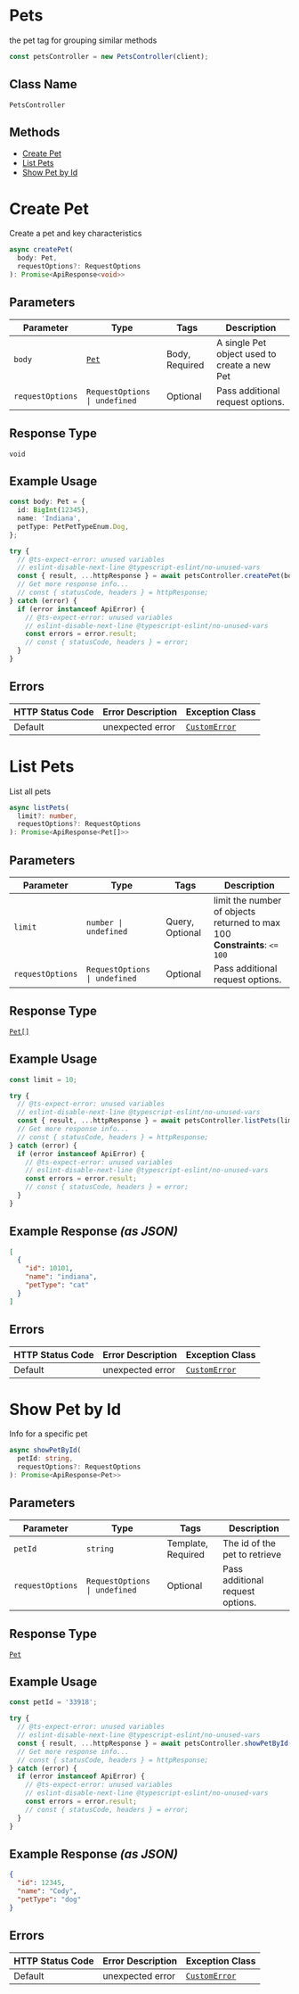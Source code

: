 # Pets

the pet tag for grouping similar methods

```ts
const petsController = new PetsController(client);
```

## Class Name

`PetsController`

## Methods

* [Create Pet](../../doc/controllers/pets.md#create-pet)
* [List Pets](../../doc/controllers/pets.md#list-pets)
* [Show Pet by Id](../../doc/controllers/pets.md#show-pet-by-id)


# Create Pet

Create a pet and key characteristics

```ts
async createPet(
  body: Pet,
  requestOptions?: RequestOptions
): Promise<ApiResponse<void>>
```

## Parameters

| Parameter | Type | Tags | Description |
|  --- | --- | --- | --- |
| `body` | [`Pet`](../../doc/models/pet.md) | Body, Required | A single Pet object used to create a new Pet |
| `requestOptions` | `RequestOptions \| undefined` | Optional | Pass additional request options. |

## Response Type

`void`

## Example Usage

```ts
const body: Pet = {
  id: BigInt(12345),
  name: 'Indiana',
  petType: PetPetTypeEnum.Dog,
};

try {
  // @ts-expect-error: unused variables
  // eslint-disable-next-line @typescript-eslint/no-unused-vars
  const { result, ...httpResponse } = await petsController.createPet(body);
  // Get more response info...
  // const { statusCode, headers } = httpResponse;
} catch (error) {
  if (error instanceof ApiError) {
    // @ts-expect-error: unused variables
    // eslint-disable-next-line @typescript-eslint/no-unused-vars
    const errors = error.result;
    // const { statusCode, headers } = error;
  }
}
```

## Errors

| HTTP Status Code | Error Description | Exception Class |
|  --- | --- | --- |
| Default | unexpected error | [`CustomError`](../../doc/models/custom-error.md) |


# List Pets

List all pets

```ts
async listPets(
  limit?: number,
  requestOptions?: RequestOptions
): Promise<ApiResponse<Pet[]>>
```

## Parameters

| Parameter | Type | Tags | Description |
|  --- | --- | --- | --- |
| `limit` | `number \| undefined` | Query, Optional | limit the number of objects returned to max 100<br>**Constraints**: `<= 100` |
| `requestOptions` | `RequestOptions \| undefined` | Optional | Pass additional request options. |

## Response Type

[`Pet[]`](../../doc/models/pet.md)

## Example Usage

```ts
const limit = 10;

try {
  // @ts-expect-error: unused variables
  // eslint-disable-next-line @typescript-eslint/no-unused-vars
  const { result, ...httpResponse } = await petsController.listPets(limit);
  // Get more response info...
  // const { statusCode, headers } = httpResponse;
} catch (error) {
  if (error instanceof ApiError) {
    // @ts-expect-error: unused variables
    // eslint-disable-next-line @typescript-eslint/no-unused-vars
    const errors = error.result;
    // const { statusCode, headers } = error;
  }
}
```

## Example Response *(as JSON)*

```json
[
  {
    "id": 10101,
    "name": "indiana",
    "petType": "cat"
  }
]
```

## Errors

| HTTP Status Code | Error Description | Exception Class |
|  --- | --- | --- |
| Default | unexpected error | [`CustomError`](../../doc/models/custom-error.md) |


# Show Pet by Id

Info for a specific pet

```ts
async showPetById(
  petId: string,
  requestOptions?: RequestOptions
): Promise<ApiResponse<Pet>>
```

## Parameters

| Parameter | Type | Tags | Description |
|  --- | --- | --- | --- |
| `petId` | `string` | Template, Required | The id of the pet to retrieve |
| `requestOptions` | `RequestOptions \| undefined` | Optional | Pass additional request options. |

## Response Type

[`Pet`](../../doc/models/pet.md)

## Example Usage

```ts
const petId = '33918';

try {
  // @ts-expect-error: unused variables
  // eslint-disable-next-line @typescript-eslint/no-unused-vars
  const { result, ...httpResponse } = await petsController.showPetById(petId);
  // Get more response info...
  // const { statusCode, headers } = httpResponse;
} catch (error) {
  if (error instanceof ApiError) {
    // @ts-expect-error: unused variables
    // eslint-disable-next-line @typescript-eslint/no-unused-vars
    const errors = error.result;
    // const { statusCode, headers } = error;
  }
}
```

## Example Response *(as JSON)*

```json
{
  "id": 12345,
  "name": "Cody",
  "petType": "dog"
}
```

## Errors

| HTTP Status Code | Error Description | Exception Class |
|  --- | --- | --- |
| Default | unexpected error | [`CustomError`](../../doc/models/custom-error.md) |

